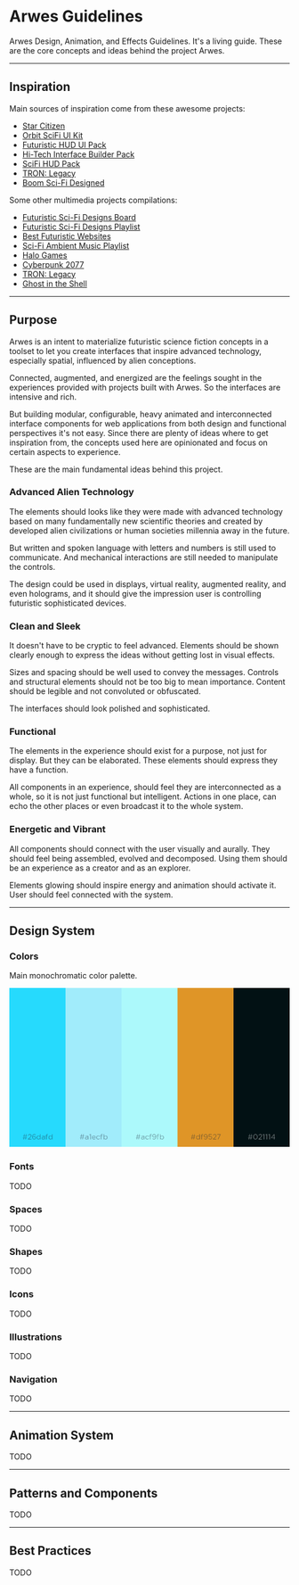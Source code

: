 # Arwes Guidelines

Arwes Design, Animation, and Effects Guidelines. It's a living guide. These are
the core concepts and ideas behind the project Arwes.

-------

## Inspiration

Main sources of inspiration come from these awesome projects:

- [Star Citizen](http://robertsspaceindustries.com)
- [Orbit SciFi UI Kit](https://creativemarket.com/dannehr/163951-Orbit-SciFi-UI-Kit)
- [Futuristic HUD UI Pack](https://videohive.net/item/hud-ui-pack-700/19326628)
- [Hi-Tech Interface Builder Pack](https://www.behance.net/gallery/19051971/Hi-Tech-Interface-Builder-Pack)
- [SciFi HUD Pack](https://videohive.net/item/hud/14206389)
- [TRON: Legacy](http://www.imdb.com/title/tt1104001)
- [Boom Sci-Fi Designed](https://soundcloud.com/boom-library/sci-fi-designed)

Some other multimedia projects compilations:

- [Futuristic Sci-Fi Designs Board](https://co.pinterest.com/romelperez07/futuristic-sci-fi-design)
- [Futuristic Sci-Fi Designs Playlist](https://www.youtube.com/playlist?list=PLAIjpj9Un1BDevmUZSDrLIYxF3Cl5LspY)
- [Best Futuristic Websites](https://www.webdesign-inspiration.com/web-designs/style/futuristic)
- [Sci-Fi Ambient Music Playlist](https://www.youtube.com/playlist?list=PLmGEbmwqAA4IYqCuH3bHzTVVtdpG6N4IJ)
- [Halo Games](https://www.halowaypoint.com/en-us/games/halo-2)
- [Cyberpunk 2077](https://www.cyberpunk.net)
- [TRON: Legacy](http://www.imdb.com/title/tt1104001/)
- [Ghost in the Shell](http://www.imdb.com/title/tt1219827/)

-------

## Purpose

Arwes is an intent to materialize futuristic science fiction concepts in a toolset
to let you create interfaces that inspire advanced technology, especially spatial,
influenced by alien conceptions.

Connected, augmented, and energized are the feelings sought in the experiences
provided with projects built with Arwes. So the interfaces are intensive and rich.

But building modular, configurable, heavy animated and interconnected interface
components for web applications from both design and functional perspectives
it's not easy. Since there are plenty of ideas where to get inspiration from, the
concepts used here are opinionated and focus on certain aspects to experience.

These are the main fundamental ideas behind this project.

### Advanced Alien Technology

The elements should looks like they were made with advanced technology based on
many fundamentally new scientific theories and created by developed alien
civilizations or human societies millennia away in the future.

But written and spoken language with letters and numbers is still used to communicate.
And mechanical interactions are still needed to manipulate the controls.

The design could be used in displays, virtual reality, augmented reality, and
even holograms, and it should give the impression user is controlling futuristic
sophisticated devices.

### Clean and Sleek

It doesn't have to be cryptic to feel advanced. Elements should be shown clearly
enough to express the ideas without getting lost in visual effects.

Sizes and spacing should be well used to convey the messages. Controls and structural
elements should not be too big to mean importance. Content should be legible and
not convoluted or obfuscated.

The interfaces should look polished and sophisticated.

### Functional

The elements in the experience should exist for a purpose, not just for display.
But they can be elaborated. These elements should express they have a function.

All components in an experience, should feel they are interconnected as a whole,
so it is not just functional but intelligent. Actions in one place, can echo the
other places or even broadcast it to the whole system.

### Energetic and Vibrant

All components should connect with the user visually and aurally. They should
feel being assembled, evolved and decomposed. Using them should be an experience
as a creator and as an explorer.

Elements glowing should inspire energy and animation should activate it. User
should feel connected with the system.

-------

## Design System

### Colors

Main monochromatic color palette.

![Color Palette](./design-system/color-palette.png)

### Fonts

TODO

### Spaces

TODO

### Shapes

TODO

### Icons

TODO

### Illustrations

TODO

### Navigation

TODO

-------

## Animation System

TODO

-------

## Patterns and Components

TODO

-------

## Best Practices

TODO
